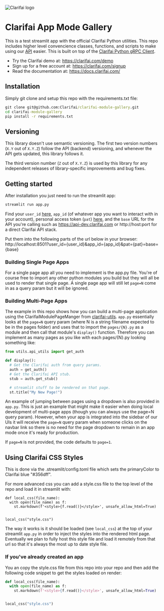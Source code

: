 ![Clarifai logo](https://www.clarifai.com/hs-fs/hubfs/logo/Clarifai/clarifai-740x150.png?width=240)

# Clarifai App Mode Gallery


This is a test streamlit app with  the official Clarifai Python utilities. This repo includes higher level convencience classes, functions, and scripts to make using our [API](https://docs.clarifai.com) easier. This is built on top of the [Clarifai Python gRPC Client](https://github.com/Clarifai/clarifai-python-grpc).

* Try the Clarifai demo at: https://clarifai.com/demo
* Sign up for a free account at: https://clarifai.com/signup
* Read the documentation at: https://docs.clarifai.com/

## Installation

Simply git clone and setup this repo with the requirements.txt file:
```cmd
git clone git@github.com:Clarifai/clarifai-module-gallery.git
cd clarifai-module-gallery
pip install -r requirements.txt
```

## Versioning

This library doesn't use semantic versioning. The first two version numbers (`X.Y` out of `X.Y.Z`) follow the API (backend) versioning, and
whenever the API gets updated, this library follows it.

The third version number (`Z` out of `X.Y.Z`) is used by this library for any independent releases of library-specific improvements and bug fixes.

## Getting started

After installation you just need to run the streamlit app:
```cmd
streamlit run app.py
```

Find your `user_id` [here](https://portal.clarifai.com/settings/profile), `app_id` (of whatever app you  want to interact with in your account), personal access token (`pat`) [here](https://portal.clarifai.com/settings/authentication), and the `base` URL for the API you're calling such as https://api-dev.clarifai.com or http://host:port for a direct Clarifai API stack.

Put them into the following parts of the url below in your browser:
http://localhost:8501?user_id={user_id}&app_id={app_id}&pat={pat}=base={base}


### Building Single Page Apps
For a single page app all you need to implement is the app.py file. You're of course free to import any other python modules you build but they will all be used to render that single page. A single page app will still let `page=N` come in as a query param but it will be ignored.

### Building Multi-Page Apps
The example in this repo shows how you can build a multi-page application using the ClarifaiModulePageManger from [clarifai-utils](https://github.com/Clarifai/clarifai-python-utils). `app.py` essentially looks at the `page=N` query param (where N is a string filename expected to be in the pages folder) and uses that to import the `pages/{N}.py` as a module and then call that module's `display()` function. Therefore you can implement as many pages as you like with each pages/{N}.py looking something like:
```python
from utils.api_utils import get_auth

def display():
  # Get the Clarifai auth from query params.
  auth = get_auth()
  # Get the Clarifai API stub.
  stub = auth.get_stub()

  # streamlit stuff to be rendered on that page.
  st.title("My New Page!")
```

An example of jumping between pages using a dropdown is also provided in `app.py`. This is just an example that might make it easier when doing local development of multi-page apps (though you can always use the page=N query param). However, when your app is integrated into the sidebar of our UIs it will receive the `page=N` query param when someone clicks on the navbar link so there is no need for the page dropdown to remain in an app mode once it's ready for production.

If `page=N` is not provided, the code defaults to `page=1`.

## Using Clarifai CSS Styles

This is done via the .streamlit/config.toml file which sets the primaryColor to Clarifai blue "#356dff".

For more advanced css you can add a style.css file to the top level of the repo and load it in streamlit with:
```
def local_css(file_name):
  with open(file_name) as f:
    st.markdown(f'<style>{f.read()}</style>', unsafe_allow_html=True)


local_css("style.css")
```

The way it works is it should be loaded (see `local_css`) at the top of your streamlit `app.py` in order to inject the styles into the rendered html page. Eventually we plan to fully host this style file and load it remotely from that url so that it's always the most up to date style file.

### If you've already created an app

You an copy the style.css file from this repo into your repo and then add the following code snippet to get the styles loaded on render:
```python
def local_css(file_name):
  with open(file_name) as f:
    st.markdown(f'<style>{f.read()}</style>', unsafe_allow_html=True)


local_css("style.css")
```

